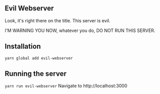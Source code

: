 ## Evil Webserver
Look, it's right there on the title. This server is evil.

I'M WARNING YOU NOW, whatever you do, DO NOT RUN THIS SERVER.

## Installation
`yarn global add evil-webserver`

## Running the server
`yarn run evil-webserver`
Navigate to http://localhost:3000
